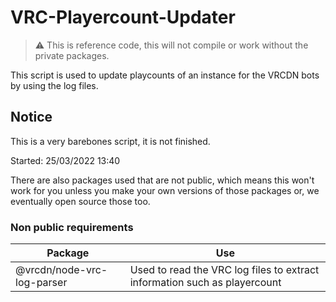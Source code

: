 # VRC-Playercount-Updater
> :warning: This is reference code, this will not compile or work without the private packages.

This script is used to update playcounts of an instance for the VRCDN bots by using the log files.

## Notice
This is a very barebones script, it is not finished. 

Started: 25/03/2022 13:40

There are also packages used that are not public, which means this won't work for you unless you make your own versions of those packages or, we eventually open source those too.

### Non public requirements

| Package                    | Use                                                                       |
| -------------------------- | ------------------------------------------------------------------------- |
| @vrcdn/node-vrc-log-parser | Used to read the VRC log files to extract information such as playercount |
